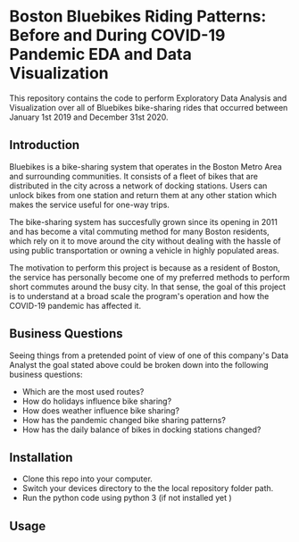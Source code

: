 # Boston Bluebikes Riding Patterns: Before and During COVID-19 Pandemic EDA and Data Visualization

This repository contains the code to perform Exploratory Data Analysis and Visualization over all of Bluebikes bike-sharing rides that occurred between January 1st 2019 and December 31st 2020. 

## Introduction

Bluebikes is a bike-sharing system that operates in the Boston Metro Area and surrounding communities. It consists of a fleet of bikes that are distributed in the city across a network of docking stations. Users can unlock bikes from one station and return them at any other station which makes the service useful for one-way trips.

The bike-sharing system has succesfully grown since its opening in 2011 and has become a vital commuting method for many Boston residents, which rely on it to move around the city without dealing with the hassle of using public transportation or owning a vehicle in highly populated areas.

The motivation to perform this project is because as a resident of Boston, the service has personally become one of my preferred methods to perform short commutes around the busy city. In that sense, the goal of this project is to understand at a broad scale the program's operation and how the COVID-19 pandemic has affected it.

## Business Questions

Seeing things from a pretended point of view of one of this company's Data Analyst the goal stated above could be broken down into the following business questions:

* Which are the most used routes?
* How do holidays influence bike sharing?
* How does weather influence bike sharing?
* How has the pandemic changed bike sharing patterns?
* How has the daily balance of bikes in docking stations changed?

## Installation

* Clone this repo into your computer.
* Switch your devices directory to the the local repository folder path.
* Run the python code using python 3 (if not installed yet )

## Usage
